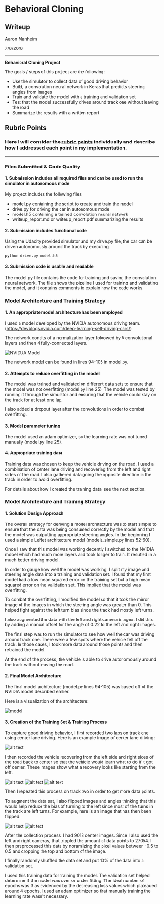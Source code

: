 # **Behavioral Cloning** 

## Writeup

Aaron Manheim

7/8/2018

---

**Behavioral Cloning Project**

The goals / steps of this project are the following:
* Use the simulator to collect data of good driving behavior
* Build, a convolution neural network in Keras that predicts steering angles from images
* Train and validate the model with a training and validation set
* Test that the model successfully drives around track one without leaving the road
* Summarize the results with a written report


[//]: # (Image References)

[image0]: ./report_pics/nvidia_architecture.png "NVIDIA Model"
[image1]: ./report_pics/model.png "Model"
[image2]: ./report_pics/center.jpg "Center"
[image3]: ./report_pics/left1.jpg "Left" 
[image4]: ./report_pics/left2.jpg "Left 2" 
[image5]: ./report_pics/left3.jpg "Left 3"
[image6]: ./report_pics/unflipped.jpg "Normal Image"
[image7]: ./report_pics/flipped.jpg "Flipped Image"

## Rubric Points
### Here I will consider the [rubric points](https://review.udacity.com/#!/rubrics/432/view) individually and describe how I addressed each point in my implementation.  

---
### Files Submitted & Code Quality

#### 1. Submission includes all required files and can be used to run the simulator in autonomous mode

My project includes the following files:
* model.py containing the script to create and train the model
* drive.py for driving the car in autonomous mode
* model.h5 containing a trained convolution neural network 
* writeup_report.md or writeup_report.pdf summarizing the results

#### 2. Submission includes functional code
Using the Udacity provided simulator and my drive.py file, the car can be driven autonomously around the track by executing 
```sh
python drive.py model.h5
```

#### 3. Submission code is usable and readable

The model.py file contains the code for training and saving the convolution neural network. The file shows the pipeline I used for training and validating the model, and it contains comments to explain how the code works.

### Model Architecture and Training Strategy

#### 1. An appropriate model architecture has been employed

I used a model developed by the NVIDIA autonomous driving team. 
(https://devblogs.nvidia.com/deep-learning-self-driving-cars/) 

The network consits of a normalization layer foloowed by 5 convolutional layers and then 4 fully-connected layers. 

![NVIDUA Model][image0]

The network model can be found in lines 94-105 in model.py.

#### 2. Attempts to reduce overfitting in the model

The model was trained and validated on different data sets to ensure that the model was not overfitting (model.py line 25). The model was tested by running it through the simulator and ensuring that the vehicle could stay on the track for at least one lap.

I also added a dropout layer after the convolutions in order to combat overfitting.

#### 3. Model parameter tuning

The model used an adam optimizer, so the learning rate was not tuned manually (model.py line 25).

#### 4. Appropriate training data

Training data was chosen to keep the vehicle driving on the road. I used a combination of center lane driving and recovering from the left and right sides of the road. I also gathered data going the opposite direction in the track in order to avoid overfitting. 

For details about how I created the training data, see the next section. 

### Model Architecture and Training Strategy

#### 1. Solution Design Approach

The overall strategy for deriving a model architecture was to start simple to ensure that the data was being consumed correctly by the model and that the model was outputting appropriate steering angles. In the beginning I used a simple LeNet architecture model (models_simple.py lines 52-60). 

Once I saw that this model was working decently I switched to the NVIDIA mdoel which had much more layers and took longer to train. It resutled in a much better driving model.

In order to gauge how well the model was working, I split my image and steering angle data into a training and validation set. I found that my first model had a low mean squared error on the training set but a high mean squared error on the validation set. This implied that the model was overfitting. 

To combat the overfitting, I modified the model so that it took the mirror image of the images in which the steering angle was greater than 0. This helped fight against the left turn bias since the track had mostly left turns. 

I also augmented the data with the left and right camera images. I did this by adding a manual offset for the angle of 0.22 to the left and right images. 

The final step was to run the simulator to see how well the car was driving around track one. There were a few spots where the vehicle fell off the track. In those cases, I took more data around those points and then retrained the model. 

At the end of the process, the vehicle is able to drive autonomously around the track without leaving the road.

#### 2. Final Model Architecture

The final model architecture (model.py lines 94-105) was based off of the NVIDIA model described earlier.

Here is a visualization of the architecture:

![model][image1]

#### 3. Creation of the Training Set & Training Process

To capture good driving behavior, I first recorded two laps on track one using center lane driving. Here is an example image of center lane driving:

![alt text][image2]

I then recorded the vehicle recovering from the left side and right sides of the road back to center so that the vehicle would learn what to do if it got off center. These images show what a recovery looks like starting from the left.

![alt text][image3]
![alt text][image4]
![alt text][image5]

Then I repeated this process on track two in order to get more data points.

To augment the data sat, I also flipped images and angles thinking that this would help reduce the bias of turning to the left since most of the turns in the track are left turns. For example, here is an image that has then been flipped:

![alt text][image6]
![alt text][image7]

After the collection process, I had 9018 center images. Since I also used the left and right cameras, that trippled the amount of data points to 27054.  I then preprocessed this data by noramlizing the pixel values between -0.5 to 0.5 and cropping the top and bottom of the image. 


I finally randomly shuffled the data set and put 10% of the data into a validation set. 

I used this training data for training the model. The validation set helped determine if the model was over or under fitting. The ideal number of epochs was 3 as evidenced by the decreasing loss values which plateaued around 4 epochs. I used an adam optimizer so that manually training the learning rate wasn't necessary.
